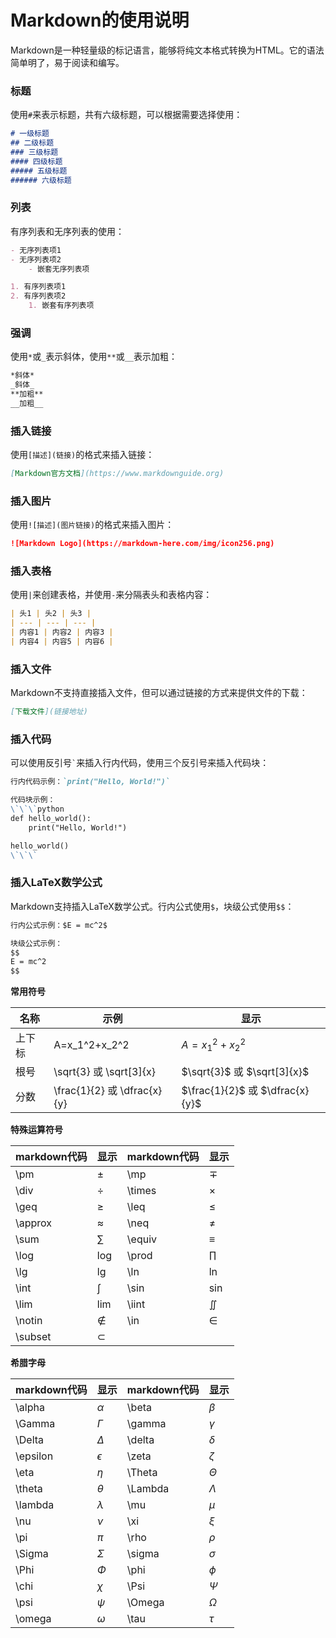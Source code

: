 
# Markdown的使用说明

Markdown是一种轻量级的标记语言，能够将纯文本格式转换为HTML。它的语法简单明了，易于阅读和编写。

### 标题
使用`#`来表示标题，共有六级标题，可以根据需要选择使用：

```markdown
# 一级标题
## 二级标题
### 三级标题
#### 四级标题
##### 五级标题
###### 六级标题
```

### 列表
有序列表和无序列表的使用：

```markdown
- 无序列表项1
- 无序列表项2
    - 嵌套无序列表项

1. 有序列表项1
2. 有序列表项2
    1. 嵌套有序列表项
```

### 强调
使用`*`或`_`表示斜体，使用`**`或`__`表示加粗：

```markdown
*斜体*
_斜体_
**加粗**
__加粗__
```

### 插入链接

使用`[描述](链接)`的格式来插入链接：

```markdown
[Markdown官方文档](https://www.markdownguide.org)
```

### 插入图片

使用`![描述](图片链接)`的格式来插入图片：

```markdown
![Markdown Logo](https://markdown-here.com/img/icon256.png)
```

### 插入表格

使用`|`来创建表格，并使用`-`来分隔表头和表格内容：

```markdown
| 头1 | 头2 | 头3 |
| --- | --- | --- |
| 内容1 | 内容2 | 内容3 |
| 内容4 | 内容5 | 内容6 |
```

### 插入文件

Markdown不支持直接插入文件，但可以通过链接的方式来提供文件的下载：

```markdown
[下载文件](链接地址)
```

### 插入代码

可以使用反引号`` ` ``来插入行内代码，使用三个反引号来插入代码块：

```markdown
行内代码示例：`print("Hello, World!")`

代码块示例：
\`\`\`python
def hello_world():
    print("Hello, World!")

hello_world()
\`\`\`
```

### 插入LaTeX数学公式

Markdown支持插入LaTeX数学公式。行内公式使用`$`，块级公式使用`$$`：

```markdown
行内公式示例：$E = mc^2$

块级公式示例：
$$
E = mc^2
$$
```

**常用符号**

| 名称  | 示例                 | 显示                       |
|-----|--------------------|--------------------------|
| 上下标 | A=x_1^2+x_2^2      | $A=x_1^2+x_2^2$          |
| 根号  | \sqrt{3} 或 \sqrt[3]{x} | $\sqrt{3}$ 或 $\sqrt[3]{x}$ |    
| 分数  | \frac{1}{2} 或 \dfrac{x}{y} | $\frac{1}{2}$ 或 $\dfrac{x}{y}$ |            

**特殊运算符号**

| markdown代码 | 显示        | markdown代码 | 显示 |
|------------|-----------|-|-|
| \pm        | $\pm$     | \mp | $\mp$ |
| \div       | $\div$    | \times | $\times$ |
| \geq       | $\geq$    | \leq | $\leq$ |
| \approx    | $\approx$ | \neq | $\neq$ |
| \sum       | $\sum$    | \equiv | $\equiv$ |
| \log       | $\log$    | \prod | $\prod$ |
| \lg        | $\lg$     | \ln | $\ln$ |
| \int       | $\int$    | \sin | $\sin$ |
| \lim       | $\lim$    | \iint | $\iint$ |
| \notin     | $\notin$  | \in | $\in$ |
| \subset    | $\subset$ | | |

**希腊字母**

| markdown代码 | 显示         | markdown代码 | 显示        |
|------------|------------|------------|-----------|
| \alpha     | $\alpha$   | \beta      | $\beta$   |
| \Gamma     | $\Gamma$   | \gamma     | $\gamma$  |
| \Delta     | $\Delta$   | \delta     | $\delta$  |
| \epsilon   | $\epsilon$ | \zeta      | $\zeta$   |
| \eta       | $\eta$     | \Theta     | $\Theta$  |
| \theta     | $\theta$   | \Lambda    | $\Lambda$ |
| \lambda    | $\lambda$  | \mu        | $\mu$     |
| \nu        | $\nu$      | \xi        | $\xi$     |
| \pi        | $\pi$      | \rho       | $\rho$    |
| \Sigma     | $\Sigma$   | \sigma     | $\sigma$  |
| \Phi       | $\Phi$     | \phi       | $\phi$    |
| \chi       | $\chi$     | \Psi       | $\Psi$    |
| \psi       | $\psi$     | \Omega     | $\Omega$  |
| \omega     | $\omega$   | \tau       | $\tau$    |

